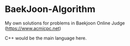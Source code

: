 # BaekJoon-Algorithm
My own solutions for problems in Baekjoon Online Judge (https://www.acmicpc.net)

C++ would be the main language here.
